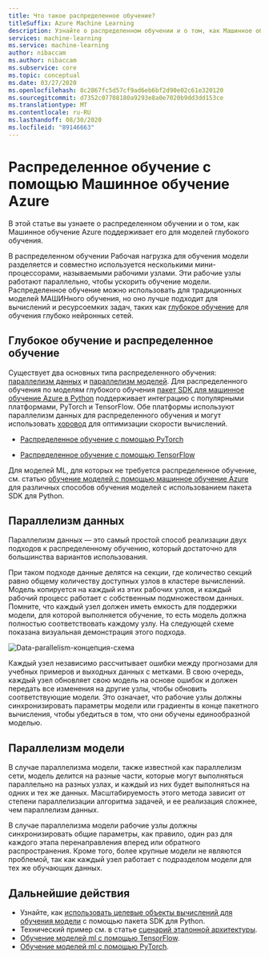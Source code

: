 ```yaml
---
title: Что такое распределенное обучение?
titleSuffix: Azure Machine Learning
description: Узнайте о распределенном обучении и о том, как Машинное обучение Azure поддерживает его.
services: machine-learning
ms.service: machine-learning
author: nibaccam
ms.author: nibaccam
ms.subservice: core
ms.topic: conceptual
ms.date: 03/27/2020
ms.openlocfilehash: 8c2867fc5d57cf9ad6eb6bf2d90e02c61e320120
ms.sourcegitcommit: d7352c07708180a9293e8a0e7020b9dd3dd153ce
ms.translationtype: MT
ms.contentlocale: ru-RU
ms.lasthandoff: 08/30/2020
ms.locfileid: "89146663"
---
```

# <a name="distributed-training-with-azure-machine-learning"></a>Распределенное обучение с помощью Машинное обучение Azure

В этой статье вы узнаете о распределенном обучении и о том, как Машинное обучение Azure поддерживает его для моделей глубокого обучения. 

В распределенном обучении Рабочая нагрузка для обучения модели разделяется и совместно используется несколькими мини-процессорами, называемыми рабочими узлами. Эти рабочие узлы работают параллельно, чтобы ускорить обучение модели. Распределенное обучение можно использовать для традиционных моделей МАШИНного обучения, но оно лучше подходит для вычислений и ресурсоемких задач, таких как [глубокое обучение](concept-deep-learning-vs-machine-learning.md) для обучения глубоко нейронных сетей. 

## <a name="deep-learning-and-distributed-training"></a>Глубокое обучение и распределенное обучение 

Существует два основных типа распределенного обучения: [параллелизм данных](#data-parallelism) и [параллелизм моделей](#model-parallelism). Для распределенного обучения по моделям глубокого обучения [пакет SDK для машинное обучение Azure в Python](https://docs.microsoft.com/python/api/overview/azure/ml/intro?view=azure-ml-py) поддерживает интеграцию с популярными платформами, PyTorch и TensorFlow. Обе платформы используют параллелизм данных для распределенного обучения и могут использовать [хоровод](https://horovod.readthedocs.io/en/latest/summary_include.html) для оптимизации скорости вычислений. 

* [Распределенное обучение с помощью PyTorch](how-to-train-pytorch.md#distributed-training)

* [Распределенное обучение с помощью TensorFlow](how-to-train-tensorflow.md#distributed-training)

Для моделей ML, для которых не требуется распределенное обучение, см. статью [обучение моделей с помощью машинное обучение Azure](concept-train-machine-learning-model.md#python-sdk) для различных способов обучения моделей с использованием пакета SDK для Python.

## <a name="data-parallelism"></a>Параллелизм данных

Параллелизм данных — это самый простой способ реализации двух подходов к распределенному обучению, который достаточно для большинства вариантов использования.

При таком подходе данные делятся на секции, где количество секций равно общему количеству доступных узлов в кластере вычислений. Модель копируется на каждый из этих рабочих узлов, и каждый рабочий процесс работает с собственным подмножеством данных. Помните, что каждый узел должен иметь емкость для поддержки модели, для которой выполняется обучение, то есть модель должна полностью соответствовать каждому узлу. На следующей схеме показана визуальная демонстрация этого подхода.

![Data-parallelism-концепция-схема](./media/concept-distributed-training/distributed-training.svg)

Каждый узел независимо рассчитывает ошибки между прогнозами для учебных примеров и выходных данных с метками. В свою очередь, каждый узел обновляет свою модель на основе ошибок и должен передать все изменения на другие узлы, чтобы обновить соответствующие модели. Это означает, что рабочие узлы должны синхронизировать параметры модели или градиенты в конце пакетного вычисления, чтобы убедиться в том, что они обучены единообразной моделью. 

## <a name="model-parallelism"></a>Параллелизм модели

В случае параллелизма модели, также известной как параллелизм сети, модель делится на разные части, которые могут выполняться параллельно на разных узлах, и каждый из них будет выполняться на одних и тех же данных. Масштабируемость этого метода зависит от степени параллелизации алгоритма задачей, и ее реализация сложнее, чем параллелизм данных. 

В случае параллелизма модели рабочие узлы должны синхронизировать общие параметры, как правило, один раз для каждого этапа перенаправления вперед или обратного распространения. Кроме того, более крупные модели не являются проблемой, так как каждый узел работает с подразделом модели для тех же обучающих данных.

## <a name="next-steps"></a>Дальнейшие действия

* Узнайте, как [использовать целевые объекты вычислений для обучения модели](how-to-set-up-training-targets.md) с помощью пакета SDK для Python.
* Технический пример см. в статье [сценарий эталонной архитектуры](https://docs.microsoft.com/azure/architecture/reference-architectures/ai/training-deep-learning).
* [Обучение моделей ml с помощью TensorFlow](how-to-train-tensorflow.md).
* [Обучение моделей ml с помощью PyTorch](how-to-train-pytorch.md). 